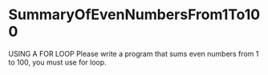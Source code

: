 # SummaryOfEvenNumbersFrom1To100
USING A FOR LOOP
Please write a program that sums even numbers from 1 to 100, you must use for loop.
